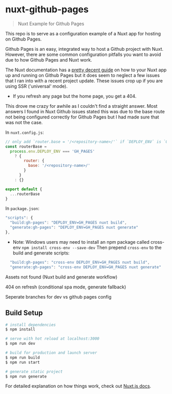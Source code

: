 # nuxt-github-pages

> Nuxt Example for Github Pages

This repo is to serve as a configuration example of a Nuxt app for hosting on Github Pages.

Github Pages is an easy, integrated way to host a Github project with Nuxt. However, there are some common configuration pitfalls you want to avoid due to how Github Pages and Nuxt work.

The Nuxt documentation has a [pretty decent guide](https://nuxtjs.org/faq/github-pages/) on how to your Nuxt app up and running on Github Pages but it does seem to neglect a few issues that I ran into with a recent project update. These issues crop up if you are using SSR ('universal' mode).

- If you refresh any page but the home page, you get a 404.

This drove me crazy for awhile as I couldn't find a straight answer. Most answers I found in Nuxt Github issues stated this was due to the base route not being configured correctly for Github Pages but I had made sure that was not the case.

In `nuxt.config.js`:

```javascript
// only add `router.base = '/<repository-name>/'` if `DEPLOY_ENV` is `GH_PAGES`
const routerBase =
  process.env.DEPLOY_ENV === 'GH_PAGES'
    ? {
        router: {
          base: '/<repository-name>/'
        }
      }
    : {}

export default {
  ...routerBase
}
```

In `package.json`:

```javascript
"scripts": {
  "build:gh-pages": "DEPLOY_ENV=GH_PAGES nuxt build",
  "generate:gh-pages": "DEPLOY_ENV=GH_PAGES nuxt generate"
},
```

- Note: Windows users may need to install an npm package called cross-env
  `npm install cross-env --save-dev`
  Then prepend `cross-env` to the build and generate scripts:

```javascript
  "build:gh-pages": "cross-env DEPLOY_ENV=GH_PAGES nuxt build",
  "generate:gh-pages": "cross-env DEPLOY_ENV=GH_PAGES nuxt generate"
```

Assets not found (Nuxt build and generate workflow)

404 on refresh (conditional spa mode, generate fallback)

Seperate branches for dev vs github pages config

## Build Setup

```bash
# install dependencies
$ npm install

# serve with hot reload at localhost:3000
$ npm run dev

# build for production and launch server
$ npm run build
$ npm run start

# generate static project
$ npm run generate
```

For detailed explanation on how things work, check out [Nuxt.js docs](https://nuxtjs.org).
